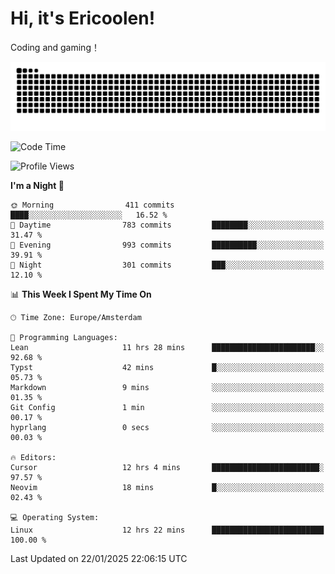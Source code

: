 # Hi, it's Ericoolen!
Coding and gaming！

<picture>
  <source media="(prefers-color-scheme: dark)" srcset="https://raw.githubusercontent.com/Eric-Song-Nop/Eric-Song-Nop/output/github-contribution-grid-snake-dark.svg">
  <source media="(prefers-color-scheme: light)" srcset="https://raw.githubusercontent.com/Eric-Song-Nop/Eric-Song-Nop/output/github-contribution-grid-snake.svg">
  <img alt="github contribution grid snake animation" src="https://raw.githubusercontent.com/Eric-Song-Nop/Eric-Song-Nop/output/github-contribution-grid-snake.svg">
</picture>

<!--START_SECTION:waka-->
![Code Time](http://img.shields.io/badge/Code%20Time-1%2C756%20hrs%2025%20mins-blue)

![Profile Views](http://img.shields.io/badge/Profile%20Views-0-blue)

**I'm a Night 🦉** 

```text
🌞 Morning                411 commits         ████░░░░░░░░░░░░░░░░░░░░░   16.52 % 
🌆 Daytime                783 commits         ████████░░░░░░░░░░░░░░░░░   31.47 % 
🌃 Evening                993 commits         ██████████░░░░░░░░░░░░░░░   39.91 % 
🌙 Night                  301 commits         ███░░░░░░░░░░░░░░░░░░░░░░   12.10 % 
```


📊 **This Week I Spent My Time On** 

```text
🕑︎ Time Zone: Europe/Amsterdam

💬 Programming Languages: 
Lean                     11 hrs 28 mins      ███████████████████████░░   92.68 % 
Typst                    42 mins             █░░░░░░░░░░░░░░░░░░░░░░░░   05.73 % 
Markdown                 9 mins              ░░░░░░░░░░░░░░░░░░░░░░░░░   01.35 % 
Git Config               1 min               ░░░░░░░░░░░░░░░░░░░░░░░░░   00.17 % 
hyprlang                 0 secs              ░░░░░░░░░░░░░░░░░░░░░░░░░   00.03 % 

🔥 Editors: 
Cursor                   12 hrs 4 mins       ████████████████████████░   97.57 % 
Neovim                   18 mins             █░░░░░░░░░░░░░░░░░░░░░░░░   02.43 % 

💻 Operating System: 
Linux                    12 hrs 22 mins      █████████████████████████   100.00 % 
```


 Last Updated on 22/01/2025 22:06:15 UTC
<!--END_SECTION:waka-->
